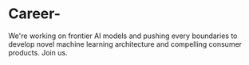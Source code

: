 # Career-
We're working on frontier AI models and pushing every boundaries to develop novel machine learning architecture and compelling consumer products. Join us.
